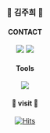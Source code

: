 
<div align="center">
<h3><b>👋 김주희 👋</b></h3>

<H4>CONTACT</H4>

<a href="https://www.gmail.com/wngml3098/"><img src="https://img.shields.io/badge/Gmail-EA4335?style=flat-sqared&logo=Gmail&logoColor=white"/></a>
<a href="https://www.instagram.com/"><img src="https://img.shields.io/badge/Instagram-E4405F?style=flat-sqared&logo=Instagram&logoColor=white"/></a>

<H4>Tools</H4>
<img src="https://img.shields.io/badge/Unity-000000?style=flat-sqared&logo=Unity&logoColor=white"/></a>


<h4>👻 visit 👻</h4>

[![Hits](https://hits.seeyoufarm.com/api/count/incr/badge.svg?url=https%3A%2F%2Fgithub.com%2Fjoooii&count_bg=%23DDA94B&title_bg=%231E4174&icon=apple.svg&icon_color=%23E7E7E7&title=joooii&edge_flat=false)](https://hits.seeyoufarm.com)
</div>
